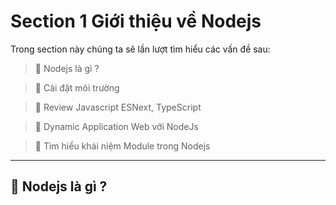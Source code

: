 # Section 1 Giới thiệu về Nodejs

Trong section này chúng ta sẽ lần lượt tìm hiểu các vấn đề sau:
> 🔸 Nodejs là gì ?

> 🔸 Cài đặt môi trường

> 🔸 Review Javascript ESNext, TypeScript

> 🔸 Dynamic Application Web với NodeJs

> 🔸 Tìm hiểu khái niệm Module trong Nodejs

***

## 🔶  Nodejs là gì ?